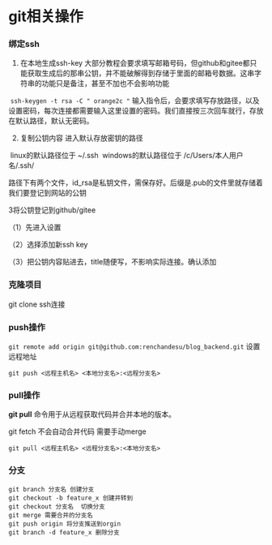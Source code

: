 # git相关操作

### 绑定ssh

1. 在本地生成ssh-key
           大部分教程会要求填写邮箱号码，但github和gitee都只能获取生成后的那串公钥，并不能破解得到存储于里面的邮箱号数据。这串字符串的功能只是备注，甚至不加也不会影响功能

​		`ssh-keygen -t rsa -C " orange2c "`
​        输入指令后，会要求填写存放路径，以及设置密码，每次连接都需要输入这里设置的密码。我们直接按三次回车就行，存放在默认路径，默认无密码。

2. 复制公钥内容
   进入默认存放密钥的路径

​		linux的默认路径位于 ~/.ssh
​		windows的默认路径位于 /c/Users/本人用户名/.ssh/

​		路径下有两个文件，id_rsa是私钥文件，需保存好。后缀是.pub的文件里就存储着我们要登记到网站的公钥

3将公钥登记到github/gitee

（1）先进入设置  

（2）选择添加新ssh key

（3）把公钥内容贴进去，title随便写，不影响实际连接。确认添加



### 克隆项目

git clone ssh连接

### push操作

`git remote add origin git@github.com:renchandesu/blog_backend.git` 设置远程地址

`git push <远程主机名> <本地分支名>:<远程分支名>`

### pull操作

**git pull** 命令用于从远程获取代码并合并本地的版本。

git fetch 不会自动合并代码  需要手动merge

`git pull <远程主机名> <远程分支名>:<本地分支名>`

### 分支

```
git branch 分支名 创建分支
git checkout -b feature_x 创建并转到
git checkout 分支名  切换分支
git merge 需要合并的分支名 
git push origin 将分支推送到orgin
git branch -d feature_x 删除分支
```

